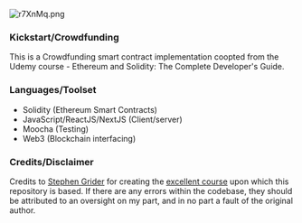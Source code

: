 ![r7XnMq.png](https://i3.lensdump.com/i/r7XnMq.png)

### Kickstart/Crowdfunding

This is a Crowdfunding smart contract implementation coopted from the Udemy course - Ethereum and Solidity: The Complete Developer's Guide. 

### Languages/Toolset
- Solidity (Ethereum Smart Contracts)
- JavaScript/ReactJS/NextJS (Client/server)
- Moocha (Testing)
- Web3 (Blockchain interfacing)

### Credits/Disclaimer

Credits to [Stephen Grider](https://www.udemy.com/user/sgslo/) for creating the [excellent course](https://www.udemy.com/course/ethereum-and-solidity-the-complete-developers-guide/) upon which this repository is based. If there are any errors within the codebase, they should be attributed to an oversight on my part, and in no part a fault of the original author.
